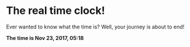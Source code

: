 # The real time clock!

Ever wanted to know what the time is? Well, your journey is about to end!

**The time is Nov 23, 2017, 05:18**